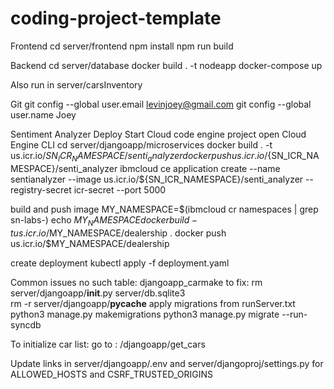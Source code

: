 # coding-project-template
Frontend
cd server/frontend
npm install
npm run build

Backend
cd server/database
docker build . -t nodeapp
docker-compose up

Also run in server/carsInventory

Git
git config --global user.email levinjoey@gmail.com
git config --global user.name Joey

Sentiment Analyzer Deploy
Start Cloud code engine project
open Cloud Engine CLI
cd server/djangoapp/microservices
docker build . -t us.icr.io/${SN_ICR_NAMESPACE}/senti_analyzer
docker push us.icr.io/${SN_ICR_NAMESPACE}/senti_analyzer
ibmcloud ce application create --name sentianalyzer --image us.icr.io/${SN_ICR_NAMESPACE}/senti_analyzer --registry-secret icr-secret --port 5000

build and push image
MY_NAMESPACE=$(ibmcloud cr namespaces | grep sn-labs-)
echo $MY_NAMESPACE
docker build -t us.icr.io/$MY_NAMESPACE/dealership .
docker push us.icr.io/$MY_NAMESPACE/dealership

create deployment
kubectl apply -f deployment.yaml

Common issues
no such table: djangoapp_carmake
to fix: 
rm server/djangoapp/__init__.py server/db.sqlite3   
rm -r server/djangoapp/__pycache__
apply migrations from runServer.txt
python3 manage.py makemigrations
python3 manage.py migrate --run-syncdb

To initialize car list: 
go to : /djangoapp/get_cars


Update links in server/djangoapp/.env
and server/djangoproj/settings.py for ALLOWED_HOSTS and CSRF_TRUSTED_ORIGINS